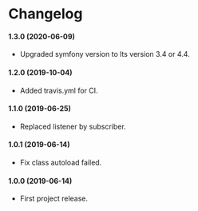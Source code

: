Changelog
=========

#### 1.3.0 (2020-06-09)

* Upgraded symfony version to lts version 3.4 or 4.4.

#### 1.2.0 (2019-10-04)

* Added travis.yml for CI.

#### 1.1.0 (2019-06-25)

* Replaced listener by subscriber.

#### 1.0.1 (2019-06-14)

* Fix class autoload failed.

#### 1.0.0 (2019-06-14)

* First project release.
